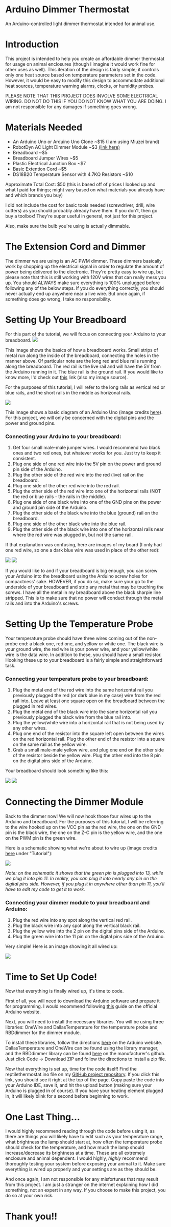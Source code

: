 # Arduino Dimmer Thermostat
An Arduino-controlled light dimmer thermostat intended for animal use.
# Introduction
This project is intended to help you create an affordable dimmer thermostat for usage on animal enclosures (though I imagine it would work fine for other uses as well). This iteration of the design is fairly simple; it controls only one heat source based on temperature parameters set in the code. However, it would be easy to modify this design to accommodate additional heat sources, temperature warning alarms, clocks, or humidity probes. 

PLEASE NOTE THAT THIS PROJECT DOES INVOLVE SOME ELECTRICAL WIRING. DO NOT DO THIS IF YOU DO NOT KNOW WHAT YOU ARE DOING. I am not responsible for any damages if something goes wrong.
# Materials Needed
- An Arduino Uno or Arduino Uno Clone ~$15 (I am using Miuzei brand)
- RobotDyn AC Light Dimmer Module ~$3 [(link here)](https://robotdyn.com/ac-light-dimmer-module-1-channel-3-3v-5v-logic-ac-50-60hz-220v-110v.html)
- Breadboard ~$5
- Breadboard Jumper Wires ~$5
- Plastic Electrical Junction Box ~$7
- Basic Extention Cord ~$5
- DS18B20 Temperature Sensor with 4.7KΩ Resistors ~$10

Approximate Total Cost: $50 (this is based off of prices I looked up and what I paid for things; might vary based on what materials you already have and which brands you buy)

I did not include the cost for basic tools needed (screwdriver, drill, wire cutters) as you should probably already have them. If you don't, then go buy a toolbox! They're super useful in general, not just for this project.

Also, make sure the bulb you're using is actually dimmable. 
# The Extension Cord and Dimmer
The dimmer we are using is an AC PWM dimmer. These dimmers basically work by chopping up the electrical signal in order to regulate the amount of power being delivered to the electronic. They're pretty easy to wire up, but please note that this is still working with 120V wires that can really mess you up. You should ALWAYS make sure everything is 100% unplugged before following any of the below steps. If you do everything correctly, you should never actually end up anywhere near a live wire. But once again, if something does go wrong, I take no responsibility. 
# Setting Up Your Breadboard
For this part of the tutorial, we will focus on connecting your Arduino to your breadboard. 
![](images/Breadboard_Anno.jpeg)

This image shows the basics of how a breadboard works. Small strips of metal run along the inside of the breadboard, connecting the holes in the manner above. Of particular note are the long red and blue rails running along the breadboard. The red rail is the live rail and will have the 5V from the Arduino running in it. The blue rail is the ground rail. If you would like to know more, I'd check out [this](https://magpi.raspberrypi.org/articles/breadboard-tutorial) link (also my image source).

For the purposes of this tutorial, I will refer to the long rails as vertical red or blue rails, and the short rails in the middle as horizonal rails.

![](images/arduino.PNG)

This image shows a basic diagram of an Arduino Uno (image credits [here](http://arduinotogo.com/2016/09/09/chapter-3-arduino-schematic/)). For this project, we will only be concerned with the digital pins and the power and ground pins. 

### Connecting your Arduino to your breadboard:
1. Get four small male-male jumper wires. I would recommend two black ones and two red ones, but whatever works for you. Just try to keep it consistent.
2. Plug one side of one red wire into the 5V pin on the power and ground pin side of the Arduino. 
3. Plug the other side of the red wire into the red (live) rail on the breadboard.
4. Plug one side of the other red wire into the red rail.
5. Plug the other side of the red wire into one of the horizontal rails (NOT the red or blue rails - the rails in the middle).
4. Plug one side of one black wire into one of the GND pins on the power and ground pin side of the Arduino.
5. Plug the other side of the black wire into the blue (ground) rail on the breadboard.
6. Plug one side of the other black wire into the blue rail.
7. Plug the other side of the black wire into one of the horizontal rails near where the red wire was plugged in, but not the same rail.

If that explanation was confusing, here are images of my board (I only had one red wire, so one a dark blue wire was used in place of the other red):

![](images/breadboard_r.jpg) ![](images/breadboard2_r.jpg)

If you would like to and if your breadboard is big enough, you can screw your Arduino into the breadboard using the Arduino screw holes for compactness' sake. HOWEVER, if you do so, make sure your go to the underside of your breadboard and strip any metal that may be touching the screws. I have all the metal in my breadboard above the black sharpie line stripped. This is to make sure that no power will conduct through the metal rails and into the Arduino's screws.

# Setting Up the Temperature Probe
Your temperature probe should have three wires coming out of the non-probe end: a black one, red one, and yellow or white one. The black wire is your ground wire, the red wire is your power wire, and your yellow/white wire is the data wire. In addition to these, you should have a small resistor. Hooking these up to your breadboard is a fairly simple and straightforward task.

### Connecting your temperature probe to your breadboard:
1. Plug the metal end of the red wire into the same horizontal rail you previously plugged the red (or dark blue in my case) wire from the red rail into. Leave at least one square open on the breadboard between the plugged in red wires.
2. Plug the metal end of the black wire into the same horizontal rail you previously plugged the black wire from the blue rail into. 
3. Plug the yellow/white wire into a horizontal rail that is not being used by any other wires.
4. Plug one end of the resistor into the square left open between the wires on the red horizontal rail. Plug the other end of the resistor into a square on the same rail as the yellow wire.
5. Grab a small male-male yellow wire, and plug one end on the other side of the resistor beside the yellow wire. Plug the other end into the 8 pin on the digital pins side of the Arduino.

Your breadboard should look something like this:

![](images/temp1.jpg) ![](images/temp2.jpg)

# Connecting the Dimmer Module
Back to the dimmer now! We will now hook those four wires up to the Arduino and breadboard. For the purposes of this tutorial, I will be referring to the wire hooked up on the VCC pin as the red wire, the one on the GND pin is the black wire, the one on the Z-C pin is the yellow wire, and the one on the PWM pin is the green wire.

Here is a schematic showing what we're about to wire up (image credits [here](https://robotdyn.com/ac-light-dimmer-module-1-channel-3-3v-5v-logic-ac-50-60hz-220v-110v.html) under "Tutorial"):

![](images/dimmerschem.jpg)

*Note: on the schematic it shows that the green pin is plugged into 13, while we plug it into pin 11. In reality, you can plug it into nearly any pin on the digital pins side. However, if you plug it in anywhere other than pin 11, you'll have to edit my code to get it to work.*

### Connecting your dimmer module to your breadboard and Arduino:
1. Plug the red wire into any spot along the vertical red rail.
2. Plug the black wire into any spot along the vertical black rail.
3. Plug the yellow wire into the 2 pin on the digital pins side of the Arduino.
4. Plug the green wire into the 11 pin on the digital pins side of the Arduino.

Very simple! Here is an image showing it all wired up: 

![](images/dimmerwired.jpg)

# Time to Set Up Code!
Now that everything is finally wired up, it's time to code. 

First of all, you will need to download the Arduino software and prepare it for programming. I would recommend following [this](https://www.arduino.cc/en/Guide/ArduinoUno) guide on the official Arduino website. 

Next, you will need to install the necessary libraries. You will be using three libraries: OneWire and DallasTemperature for the temperature probe and RBDdimmer for the dimmer module.

To install these libraries, follow the directions [here](https://www.arduino.cc/en/guide/libraries) on the Arduino website. DallasTemperature and OneWire can be found using the library manager, and the RBDdimmer library can be found [here](https://github.com/RobotDynOfficial/RBDDimmer) on the manufacturer's github. Just click Code -> Download ZIP and follow the directions to install a zip file.

Now that everything is set up, time for the code itself! Find the reptilethermostat.ino file on my [GitHub project repository](https://github.com/maci-j/arduino-thermostat). If you click this link, you should see it right at the top of the page. Copy paste the code into your Arduino IDE, save it, and hit the upload button (making sure your Arduino is plugged in of course). If you have your heating element plugged in, it will likely blink for a second before beginning to work.


# One Last Thing...
I would highly recommend reading through the code before using it, as there are things you will likely have to edit such as your temperature range, what brightness the lamp should start at, how often the temperature probe should check for the temperature, and how much the lamp should increase/decrease its brightness at a time. These are all extremely enclosure and animal dependent. I would highly, *highly* recommend thoroughly testing your system before exposing your animal to it. Make sure everything is wired up properly and your settings are as they should be.

And once again, I am not responsible for any misfortunes that may result from this project. I am just a stranger on the internet explaining how I did something, not an expert in any way. If you choose to make this project, you do so at your own risk. 

# Thank you!!

